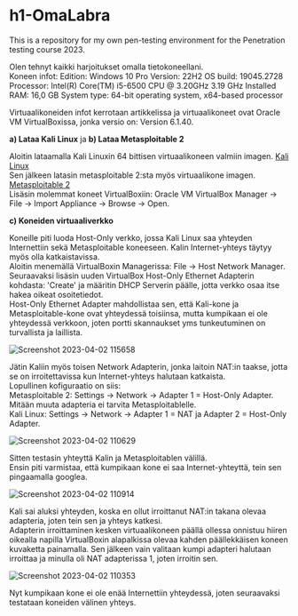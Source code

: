 # h1-OmaLabra
This is a repository for my own pen-testing environment for the Penetration testing course 2023.

Olen tehnyt kaikki harjoitukset omalla tietokoneellani. </br>
Koneen infot:
Edition: Windows 10 Pro
Version: 22H2
OS build: 19045.2728
Processor: Intel(R) Core(TM) i5-6500 CPU @ 3.20GHz   3.19 GHz
Installed RAM: 16,0 GB
System type: 64-bit operating system, x64-based processor

Virtuaalikoneiden infot kerrotaan artikkelissa ja virtuaalikoneet ovat Oracle VM VirtualBoxissa, jonka versio on: Version 6.1.40.

__a) Lataa Kali Linux__ ja __b) Lataa Metasploitable 2__

Aloitin lataamalla Kali Linuxin 64 bittisen virtuaalikoneen valmiin imagen. [Kali Linux](https://www.kali.org/get-kali/#kali-virtual-machines) </br>
Sen jälkeen latasin metasploitable 2:sta myös virtuaalikone imagen. [Metasploitable 2](https://sourceforge.net/projects/metasploitable/) </br>
Lisäsin molemmat koneet VirtualBoxiin: Oracle VM VirtualBox Manager -> File -> Import Appliance -> Browse -> Open.

__c) Koneiden virtuaaliverkko__

Koneille piti luoda Host-Only verkko, jossa Kali Linux saa yhteyden Internettiin sekä Metasploitable koneeseen. Kalin Internet-yhteys täytyy myös olla katkaistavissa. </br>
Aloitin menemällä VirtualBoxin Managerissa: File -> Host Network Manager. </br>
Seuraavaksi lisäsin uuden VirtualBox Host-Only Ethernet Adapterin kohdasta: 'Create' ja määritin DHCP Serverin päälle, jotta verkko osaa itse hakea oikeat osoitetiedot. </br>
Host-Only Ethernet Adapter mahdollistaa sen, että Kali-kone ja Metasploitable-kone ovat yhteydessä toisiinsa, mutta kumpikaan ei ole yhteydessä verkkoon, joten portti skannaukset yms tunkeutuminen on turvallista ja laillista. </br>

![Screenshot 2023-04-02 115658](https://user-images.githubusercontent.com/116954333/229343980-d7f5484c-9f43-4b4c-b2b6-8a1dc169ddb7.png)

Jätin Kaliin myös toisen Network Adapterin, jonka laitoin NAT:in taakse, jotta se on irroitettavissa kun Internet-yhteys halutaan katkaista. </br>
Lopullinen kofiguraatio on siis: </br>
Metasploitable 2: Settings -> Network -> Adapter 1 = Host-Only Adapter. Mitään muuta adapteria ei tarvita Metasploitablelle. </br>
Kali Linux: Settings -> Network -> Adapter 1 = NAT ja Adapter 2 = Host-Only Adapter. 

![Screenshot 2023-04-02 110629](https://user-images.githubusercontent.com/116954333/229343997-d1135a28-9e1a-4cea-b6f0-538578194af0.png)

Sitten testasin yhteyttä Kalin ja Metasploitablen välillä.  </br>
Ensin piti varmistaa, että kumpikaan kone ei saa Internet-yhteyttä, tein sen pingaamalla googlea.  </br>

![Screenshot 2023-04-02 110914](https://user-images.githubusercontent.com/116954333/229344327-a04f471c-7816-469f-aef2-14e3ccb472f0.png)

Kali sai aluksi yhteyden, koska en ollut irroittanut NAT:in takana olevaa adapteria, joten tein sen ja yhteys katkesi.  </br>
Adapterin irroittaminen kesken virtuaalikoneen päällä ollessa onnistuu hiiren oikealla napilla VirtualBoxin alapalkissa olevaa kahden päällekkäisen koneen kuvaketta painamalla. Sen jälkeen vain valitaan kumpi adapteri halutaan irroittaa ja minulla oli NAT adapterissa 1, joten irroitin sen.

![Screenshot 2023-04-02 110353](https://user-images.githubusercontent.com/116954333/229344302-fc1fd08d-4528-49cd-8737-1957821f7c00.png)

Nyt kumpikaan kone ei ole enää Internettiin yhteydessä, joten seuraavaksi testataan koneiden välinen yhteys.  </br>























